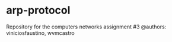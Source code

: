 # arp-protocol
Repository for the computers networks assignment #3 @authors: viniciosfaustino, wvmcastro
